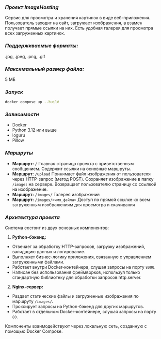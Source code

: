 ### *Проект ImageHosting*
Сервис для просмотра и хранения картинок в виде веб-приложения. Пользователь 
заходит на сайт, загружает изображения, а взамен получает прямые ссылки на них.
Есть удобная галерея для просмотра всех загруженных картинок.

### *Поддерживаемые форматы:* 
.jpg, .jpeg, .png, .gif

### *Максимальный размер файла:*
5 МБ

### *Запуск*

```bash
docker compose up --build
```

### *Зависимости*
- Docker
- Python 3.12 или выше
- loguru
- Pillow

### *Маршруты*
- **Маршрут:** `/`
Главная страница проекта с приветственным сообщением. 
Содержит ссылки на основные маршруты.
- **Маршрут:** `/upload`
Принимает файл изображения от пользователя через HTTP-запрос (метод POST). 
Сохраняет изображение в папку `/images` на сервере. Возвращает пользователю страницу 
со ссылкой на изображение.
- **Маршрут:** `/images/`
Галерея изображений
- **Маршрут:** `/images/<имя_файла>`
Доступ по прямой ссылке ко всем загруженным изображениям для просмотра и скачивания

### *Архитектура проекта*
Система состоит из двух основных компонентов:
1. **Python-бэкенд:**
- Отвечает за обработку HTTP-запросов, загрузку изображений, валидацию данных и логирование.
- Выполняет бизнес-логику приложения, связанную с управлением загруженными файлами.
- Работает внутри Docker-контейнера, слушая запросы на порту `8000`.
- Написан без использования фреймворков, используя только стандартную библиотеку для 
обработки запросов http.server.
2. **Nginx-сервер:**
- Раздает статические файлы и загруженные изображения по маршруту `/images/`.
- Проксирует запросы на Python-бэкенд для других маршрутов.
- Работает в отдельном Docker-контейнере, слушая запросы на порту `80`.

Компоненты взаимодействуют через локальную сеть, созданную с помощью Docker Compose.